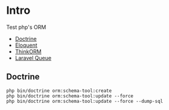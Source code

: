 # Intro

Test php's ORM

- [Doctrine](https://www.doctrine-project.org/)
- [Eloquent](https://laravel.com/docs/10.x/eloquent)
- [ThinkORM](https://github.com/top-think/think-orm)
- [Laravel Queue](https://laravel.com/docs/10.x/queues)


## Doctrine

```
php bin/doctrine orm:schema-tool:create
php bin/doctrine orm:schema-tool:update --force
php bin/doctrine orm:schema-tool:update --force --dump-sql
```